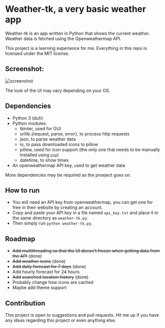 # Weather-tk, a very basic weather app

Weather-tk is an app written in Python that shows the current weather. Weather data is fetched using the Openweathermap API.

This project is a learning experience for me. Everything in this repo is licensed under the MIT license.

## Screenshot:

![screenshot](https://i.imgur.com/mlLnO8J.png)

The look of the UI may vary depending on your OS.

## Dependencies
- Python 3 (duh)
- Python modules:
  - tkinter, used for GUI
  - urllib.{request, parse, error}, to process http requests
  - json, to parse weather data
  - io, to pass downloaded icons to pillow
  - pillow, used for icon support (the only one that needs to be manually installed using `pip`)
  - datetime, to show times
- An openweathermap API key, used to get weather data

More dependencies may be required as the proeject goes on.

## How to run
- You will need an API key from openweathermap, you can get one for free in their website by creating an account.
- Copy and paste your API key in a file named `api_key.txt` and place it in the same directory as `weather-tk.py`.
- Then simply run `python weather-tk.py`.

## Roadmap
- ~~Add multithreading so that the UI doesn't freeze when getting data from the API~~ (done)
- ~~Add weather icons~~ (done)
- ~~Add daily forecast for 7 days~~ (done)
- Add hourly forecast for 24 hours
- ~~Add searched location history~~ (done)
- Probably change how icons are cached
- Maybe add theme support

## Contribution
This project is open to suggestions and pull requests. Hit me up if you have any ideas regarding this project or even anything else.